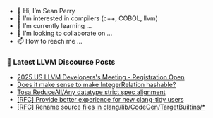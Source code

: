 - 👋 Hi, I’m Sean Perry
- 👀 I’m interested in compilers (c++, COBOL, llvm)
- 🌱 I’m currently learning ...
- 💞️ I’m looking to collaborate on ...
- 📫 How to reach me ...

<!---
s66perry/s66perry is a ✨ special ✨ repository because its `README.md` (this file) appears on your GitHub profile.
You can click the Preview link to take a look at your changes.
--->
### 📕 Latest LLVM Discourse Posts

<!-- DISCOURSE-LLVM:START -->
- [2025 US LLVM Developers&#39;s Meeting - Registration Open](https://discourse.llvm.org/t/2025-us-llvm-developerss-meeting-registration-open/87481#post_1)
- [Does it make sense to make IntegerRelation hashable?](https://discourse.llvm.org/t/does-it-make-sense-to-make-integerrelation-hashable/87480#post_1)
- [Tosa.ReduceAll/Any datatype strict spec alignment](https://discourse.llvm.org/t/tosa-reduceall-any-datatype-strict-spec-alignment/87430#post_3)
- [[RFC] Provide better experience for new clang-tidy users](https://discourse.llvm.org/t/rfc-provide-better-experience-for-new-clang-tidy-users/87466#post_15)
- [[RFC] Rename source files in clang/lib/CodeGen/TargetBuiltins/*](https://discourse.llvm.org/t/rfc-rename-source-files-in-clang-lib-codegen-targetbuiltins/87462#post_13)
<!-- DISCOURSE-LLVM:END -->

